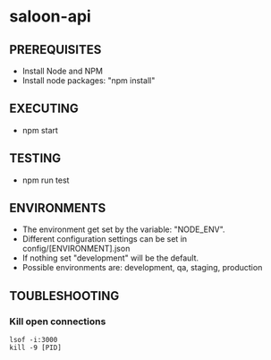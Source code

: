 # saloon-api

## PREREQUISITES

- Install Node and NPM
- Install node packages: "npm install"

## EXECUTING

- npm start

## TESTING

- npm run test

## ENVIRONMENTS

- The environment get set by the variable: "NODE_ENV".
- Different configuration settings can be set in config/[ENVIRONMENT].json
- If nothing set "development" will be the default.
- Possible environments are: development, qa, staging, production

## TOUBLESHOOTING

### Kill open connections

```
lsof -i:3000
kill -9 [PID]
```
